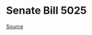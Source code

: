 # Senate Bill 5025

[Source](http://lawfilesext.leg.wa.gov/biennium/2023-24/Pdf/Bills/Senate%20Bills/5025.pdf)